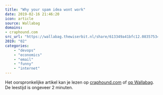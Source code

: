 ```yaml
---
title: "Why your spam idea wont work"
date: 2019-02-16 21:46:20
icon: article
source: Wallabag
domains:
- craphound.com
src_url: "https://wallabag.thewiserbit.nl/share/613349a41bfc12.08357534"
2019: "02"
categories:
    - "devops"
    - "economics"
    - "email"
    - "funny"
    - "internet"
---
```

Het oorspronkelijke artikel kan je lezen op [craphound.com](https://craphound.com/spamsolutions.txt) of [op Wallabag](https://wallabag.thewiserbit.nl/share/613349a41bfc12.08357534). De leestijd is ongeveer 2 minuten.